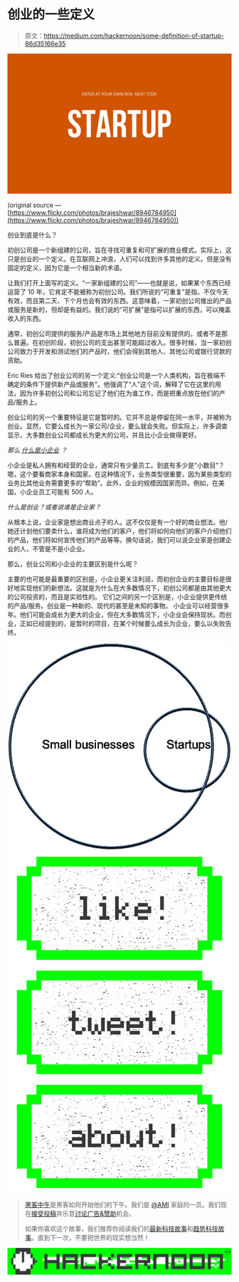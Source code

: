 # 创业的一些定义

> 原文：<https://medium.com/hackernoon/some-definition-of-startup-86d35166e35>

![](img/4440a6a9eb1ede1f3c416ad66821826f.png)

(original source — [https://www.flickr.com/photos/brajeshwar/8946784950](https://www.flickr.com/photos/brajeshwar/8946784950))

创业到底是什么？

初创公司是一个新组建的公司，旨在寻找可重复和可扩展的商业模式。实际上，这只是创业的一个定义。在互联网上冲浪，人们可以找到许多其他的定义。但是没有固定的定义，因为它是一个相当新的术语。

让我们打开上面写的定义。“一家新组建的公司”——也就是说，如果某个东西已经运营了 10 年，它肯定不能被称为初创公司。我们所说的“可重复”是指，不仅今天有效，而且第二天、下个月也会有效的东西。这意味着，一家初创公司推出的产品或服务是新的，但却是有益的。我们说的“可扩展”是指可以扩展的东西，可以掩盖收入的东西。

通常，初创公司提供的服务/产品是市场上其他地方目前没有提供的，或者不是那么普遍。在初创阶段，初创公司的支出甚至可能超过收入。很多时候，当一家初创公司致力于开发和测试他们的产品时，他们会得到其他人、其他公司或银行贷款的资助。

Eric Ries 给出了创业公司的另一个定义:“创业公司是一个人类机构，旨在极端不确定的条件下提供新产品或服务”。他强调了“人”这个词，解释了它在这里的用法，因为许多初创公司和公司忘记了他们在为谁工作，而是把重点放在他们的产品/服务上。

创业公司的另一个重要特征是它是暂时的。它并不总是停留在同一水平，并被称为创业。显然，它要么成长为一家公司/企业，要么就会失败。但实际上，许多调查显示，大多数创业公司都成长为更大的公司，并且比小企业做得更好。

*那么* [*什么是小企业*](https://goo.gl/8A3HVV) *？*

小企业是私人拥有和经营的企业，通常只有少量员工。到底有多少是“小数目”？嗯，这个要看商家本身和国家。在这种情况下，业务类型很重要，因为某些类型的业务比其他业务需要更多的“帮助”。此外，企业的规模因国家而异。例如，在美国，小企业员工可能有 500 人。

*什么是创业？或者说谁是企业家？*

从根本上说，企业家是想出商业点子的人。这不仅仅是有一个好的商业想法。他/她还计划他们要卖什么，谁将成为他们的客户，他们将如何向他们的客户介绍他们的产品，他们将如何宣传他们的产品等等。换句话说，我们可以说企业家是创建企业的人，不管是不是小企业。

那么，创业公司和小企业的主要区别是什么呢？

主要的也可能是最重要的区别是，小企业更关注利润，而初创企业的主要目标是很好地实现他们的新想法。这就是为什么在大多数情况下，初创公司都是由其他更大的公司投资的，而且是实验性的。
它们之间的另一个区别是，小企业提供更传统的产品/服务。创业是一种新的、现代的甚至是未知的事物。
小企业可以经营很多年。他们可能会成长为更大的企业，但在大多数情况下，小企业会保持现状。而创业，正如已经提到的，是暂时的项目，在某个时候要么成长为企业，要么以失败告终。

![](img/18a56f6b742d171d35b76be208a8894f.png)[![](img/50ef4044ecd4e250b5d50f368b775d38.png)](http://bit.ly/HackernoonFB)[![](img/979d9a46439d5aebbdcdca574e21dc81.png)](https://goo.gl/k7XYbx)[![](img/2930ba6bd2c12218fdbbf7e02c8746ff.png)](https://goo.gl/4ofytp)

> [黑客中午](http://bit.ly/Hackernoon)是黑客如何开始他们的下午。我们是 [@AMI](http://bit.ly/atAMIatAMI) 家庭的一员。我们现在[接受投稿](http://bit.ly/hackernoonsubmission)并乐意[讨论广告&赞助](mailto:partners@amipublications.com)机会。
> 
> 如果你喜欢这个故事，我们推荐你阅读我们的[最新科技故事](http://bit.ly/hackernoonlatestt)和[趋势科技故事](https://hackernoon.com/trending)。直到下一次，不要把世界的现实想当然！

![](img/be0ca55ba73a573dce11effb2ee80d56.png)